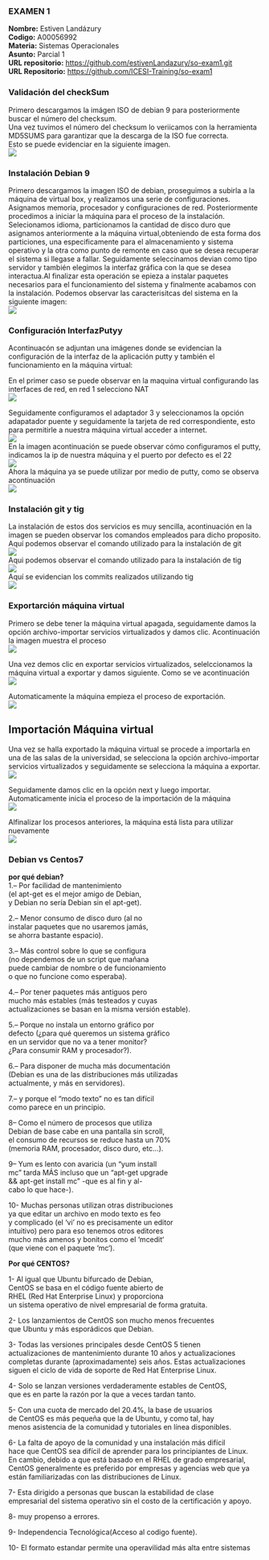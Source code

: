 ### EXAMEN 1  
**Nombre:** Estiven Landázury   
**Codigo:** A00056992  
**Materia:** Sistemas Operacionales  
**Asunto:** Parcial 1  
**URL repositorio:** https://github.com/estivenLandazury/so-exam1.git  
**URL Repositorio:**  https://github.com/ICESI-Training/so-exam1

### Validación del checkSum  
Primero descargamos la imágen ISO de debian 9 para posteriormente buscar el número del checksum.  
Una vez tuvimos el número del checksum lo veriicamos con la herramienta MD5SUMS para garantizar que la descarga de la ISO fue correcta.  
Esto se puede evidenciar en la siguiente imagen.    
![](Imágenes/VerifyChecksum.PNG)  

### Instalación Debian 9  
Primero descargamos la imagen ISO de debian, proseguimos a subirla a la máquina de virtual box, y realizamos una serie de configuraciones.  Asignamos memoria, procesador y configuraciones de red. Posteriormente procedimos a iniciar la máquina para el proceso de la instalación.  Selecionamos idioma, particionamos la cantidad de disco duro que asignamos anteriormente a la máquina virtual,obteniendo de esta forma dos particiones, una especificamente para el almacenamiento y sistema operativo y la otra como punto de remonte en caso que se desea recuperar el sistema si llegase a fallar. Seguidamente seleccinamos devian como tipo servidor y también elegimos la interfaz gráfica con la que se desea interactua.Al finalizar esta operación se epieza a instalar paquetes necesarios para el funcionamiento del sistema y finalmente acabamos con la instalación. Podemos observar las caracterisitcas del sistema en la siguiente imagen:  
![](Imágenes/InformaciónMaquina.JPG)  

### Configuración InterfazPutyy  
Acontinuacón se adjuntan una imágenes donde se evidencian la configuración de la interfaz de la aplicación putty y también el funcionamiento en la máquina virtual:  

En el primer caso se puede observar en la maquina virtual configurando las interfaces de red, en red 1 selecciono NAT  
![](Imágenes/Red1.JPG)  

Seguidamente configuramos el adaptador 3 y seleccionamos la opción adapatador puente y seguidamente la  tarjeta de red correspondiente, esto para permitirle a nuestra máquina virtual acceder a internet.  
![](Imágenes/Red2.JPG)  
En la imagen acontinuación se puede observar cómo configuramos el putty, indicamos la ip de nuestra máquina y el puerto por defecto es el 22  
![](Imágenes/ConfiguraciónPutty.PNG)  
Ahora la máquina ya se puede utilizar por medio de putty, como se observa acontinuación  
![](Imágenes/AccesoAlaMaquinaPutty.JPG) 

### Instalación git y tig  
La instalación de estos dos servicios es muy sencilla, acontinuación en la imagen se pueden observar los comandos empleados para dicho proposito.  
Aquí podemos observar el comando utilizado para la instalación de git  
![](Imágenes/InstalaciónGit.JPG)  
Aqui podemos observar el comando utilizado para la instalación de tig  
![](Imágenes/InstalaciónTig.JPG)  
Aquí se evidencian los commits realizados utilizando tig  
![](Imágenes/tigs-commits1.JPG)   

### Exportarción máquina virtual 
Primero se debe tener la máquina virtual apagada, seguidamente damos la opción archivo-importar servicios virtualizados y damos clic. Acontinuación la imagen muestra el proceso  
![](Imágenes/exportarP0.JPG)  

Una vez demos clic en exportar servicios virtualizados, selelccionamos la máquina virtual a exportar y damos siguiente. Como se ve acontinuación  
![](Imágenes/exportarP1.JPG)  

Automaticamente la máquina empieza el proceso de exportación.  
![](Imágenes/exportarP2.JPG)  

## Importación Máquina virtual  
Una vez se halla exportado la máquina virtual se procede a importarla en una de las salas de la universidad, se selecciona la opción archivo-importar servicios virtualizados y seguidamente se selecciona la máquina a exportar.  
![](Imágenes/import1.png)  

Seguidamente damos clic en la opción next y luego importar. Automaticamente inicia el proceso de la importación de la máquina  
![](Imágenes/import3.png)  

Alfinalizar los procesos anteriores, la máquina está lista para utilizar nuevamente  
![](Imágenes/import4.png)  


### Debian vs Centos7                                                  
**por qué debian?**  
1.– Por facilidad de mantenimiento  
(el apt-get es el mejor amigo de Debian,  
y Debian no sería Debian sin el apt-get).  

2.– Menor consumo de disco duro (al no   
instalar paquetes que no usaremos jamás,   
se ahorra bastante espacio).  

3.– Más control sobre lo que se configura  
(no dependemos de un script que mañana   
puede cambiar de nombre o de funcionamiento  
o que no funcione como esperaba).  

4.– Por tener paquetes más antiguos pero  
mucho más estables (más testeados y cuyas  
actualizaciones se basan en la misma versión estable).  


5.– Porque no instala un entorno gráfico por   
defecto (¿para qué queremos un sistema gráfico  
en un servidor que no va a tener monitor?   
¿Para consumir RAM y procesador?).  

6.– Para disponer de mucha más documentación   
(Debian es una de las distribuciones más utilizadas   
actualmente, y más en servidores).  

7.– y porque el “modo texto” no es tan difícil  
como parece en un principio.  

8– Como el número de procesos que utiliza    
Debian de base cabe en una pantalla sin scroll,  
el consumo de recursos se reduce hasta un 70%   
(memoria RAM, procesador, disco duro, etc…).  

9– Yum es lento con avaricia (un “yum install  
mc” tarda MÁS incluso que un “apt-get upgrade  
&& apt-get install mc” -que es al fin y al-  
cabo lo que hace-).  

10- Muchas personas utilizan otras distribuciones  
ya que editar un archivo en modo texto es feo  
y complicado (el ‘vi’ no es precisamente un editor  
intuitivo) pero para eso tenemos otros editores  
mucho más amenos y bonitos como el ‘mcedit‘   
(que viene con el paquete ‘mc‘).  

  **Por qué CENTOS?**  
  
1- Al igual que Ubuntu bifurcado de Debian,  
CentOS se basa en el código fuente abierto de   
RHEL (Red Hat Enterprise Linux) y proporciona  
un sistema operativo de nivel empresarial de forma gratuita.  

2- Los lanzamientos de CentOS son mucho menos frecuentes  
que Ubuntu y más esporádicos que Debian.  

3- Todas las versiones principales desde CentOS 5 tienen   
actualizaciones de mantenimiento durante 10 años y actualizaciones  
completas durante (aproximadamente) seis años. Estas actualizaciones  
siguen el ciclo de vida de soporte de Red Hat Enterprise Linux.  

4- Solo se lanzan versiones verdaderamente estables de CentOS,  
que es en parte la razón por la que a veces tardan tanto.  

5- Con una cuota de mercado del 20.4%, la base de usuarios  
de CentOS es más pequeña que la de Ubuntu, y como tal, hay  
menos asistencia de la comunidad y tutoriales en línea disponibles.  

6- La falta de apoyo de la comunidad y una instalación más difícil  
hace que CentOS sea difícil de aprender para los principiantes de Linux.   
En cambio, debido a que está basado en el RHEL de grado empresarial,   
CentOS generalmente es preferido por empresas y agencias web que ya   
están familiarizadas con las distribuciones de Linux.  

7- Esta dirigido a personas que buscan la estabilidad de clase    
empresarial del sistema operativo sin el costo de la certificación y apoyo.  

8- muy propenso a errores.  

9- Independencia Tecnológica(Acceso al codigo fuente).  

10- El formato estandar permite una operavilidad más alta entre sistemas

